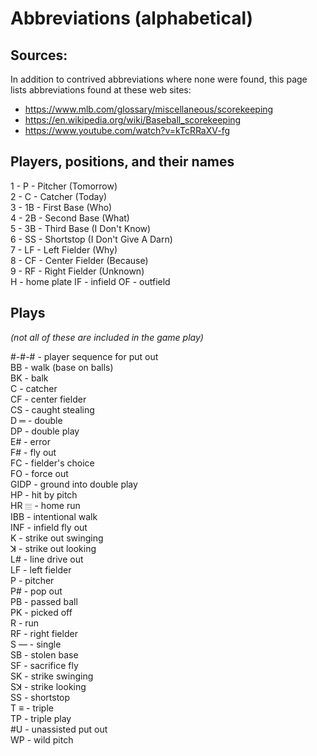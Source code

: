 # Abbreviations (alphabetical)

## Sources:

In addition to contrived abbreviations where none were found, this page lists abbreviations found at these web sites:

- https://www.mlb.com/glossary/miscellaneous/scorekeeping
- https://en.wikipedia.org/wiki/Baseball_scorekeeping
- https://www.youtube.com/watch?v=kTcRRaXV-fg

## Players, positions, and their names

1 - P - Pitcher (Tomorrow)  
2 - C - Catcher (Today)  
3 - 1B - First Base (Who)  
4 - 2B - Second Base (What)  
5 - 3B - Third Base (I Don't Know)  
6 - SS - Shortstop  (I Don't Give A Darn)  
7 - LF - Left Fielder (Why)  
8 - CF - Center Fielder (Because)  
9 - RF - Right Fielder (Unknown)  
H -  home plate 
IF - infield
OF - outfield

## Plays

*(not all of these are included in the game play)*

#-#-# - player sequence for put out  
BB - walk (base on balls)  
BK - balk  
C - catcher  
CF - center fielder  
CS - caught stealing  
D ═ - double  
DP - double play  
E# - error  
F# - fly out  
FC - fielder's choice  
FO - force out  
GIDP - ground into double play  
HP - hit by pitch  
HR 𝄙 - home run  
IBB - intentional walk  
INF - infield fly out  
K - strike out swinging  
ꓘ - strike out looking  
L# - line drive out  
LF - left fielder  
P - pitcher  
P# - pop out  
PB - passed ball  
PK - picked off  
R - run  
RF - right fielder  
S ― - single  
SB - stolen base  
SF - sacrifice fly  
SK - strike swinging  
Sꓘ - strike looking  
SS - shortstop  
T ≡ - triple  
TP - triple play  
#U - unassisted put out  
WP - wild pitch  

